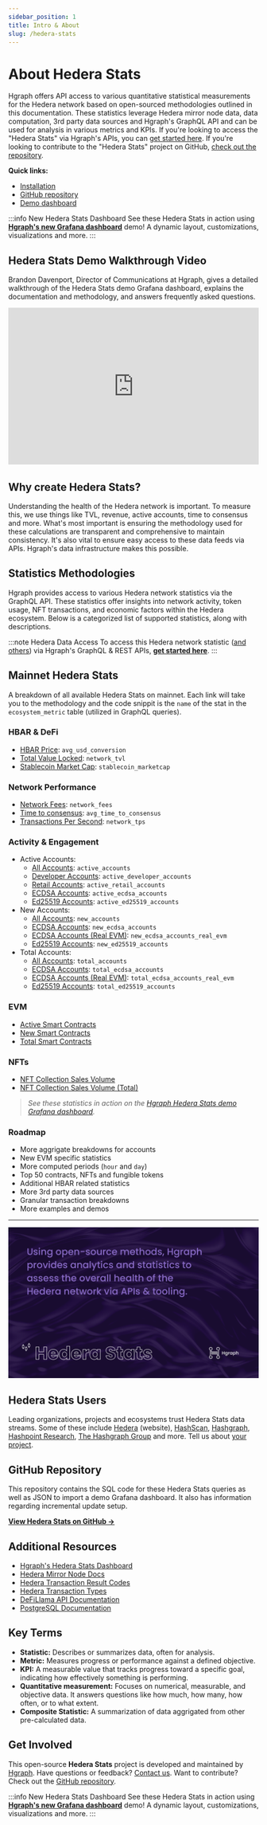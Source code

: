 ```yaml
---
sidebar_position: 1
title: Intro & About
slug: /hedera-stats
---
```


# About Hedera Stats

Hgraph offers API access to various quantitative statistical measurements for the Hedera network based on open-sourced methodologies outlined in this documentation. These statistics leverage Hedera mirror node data, data computation, 3rd party data sources and Hgraph's GraphQL API and can be used for analysis in various metrics and KPIs. If you're looking to access the "Hedera Stats" via Hgraph's APIs, you can [get started here](https://hgraph.com/hedera). If you're looking to contribute to the "Hedera Stats" project on GitHub, [check out the repository](https://github.com/hgraph-io/hedera-stats).

**Quick links:**

- [Installation](installation)
- [GitHub repository](https://github.com/hgraph-io/hedera-stats)
- [Demo dashboard](https://hgraph.com/hedera/stats)

:::info New Hedera Stats Dashboard
See these Hedera Stats in action using **[Hgraph's new Grafana dashboard](https://hgraph.com/hedera/stats)** demo! A dynamic layout, customizations, visualizations and more.
:::

## Hedera Stats Demo Walkthrough Video

Brandon Davenport, Director of Communications at Hgraph, gives a detailed walkthrough of the Hedera Stats demo Grafana dashboard, explains the documentation and methodology, and answers frequently asked questions.

<iframe
  width="100%"
  height="315"
  src="https://www.youtube.com/embed/8yWw7wZ0H64"
  title="Hedera Stats Demo Grafana Dashboard Walkthrough"
  frameborder="0"
  allow="accelerometer; autoplay; clipboard-write; encrypted-media; gyroscope; picture-in-picture"
  allowfullscreen></iframe>

## Why create Hedera Stats?

Understanding the health of the Hedera network is important. To measure this, we use things like TVL, revenue, active accounts, time to consensus and more. What's most important is ensuring the methodology used for these calculations are transparent and comprehensive to maintain consistency. It's also vital to ensure easy access to these data feeds via APIs. Hgraph's data infrastructure makes this possible.

## Statistics Methodologies

Hgraph provides access to various Hedera network statistics via the GraphQL API. These statistics offer insights into network activity, token usage, NFT transactions, and economic factors within the Hedera ecosystem. Below is a categorized list of supported statistics, along with descriptions.

:::note Hedera Data Access
To access this Hedera network statistic ([and others](/category/hedera-stats/)) via Hgraph's GraphQL & REST APIs, **[get started here](https://www.hgraph.com/hedera)**.
:::

## Mainnet Hedera Stats

A breakdown of all available Hedera Stats on mainnet. Each link will take you to the methodology and the code snippit is the `name` of the stat in the `ecosystem_metric` table (utilized in GraphQL queries).

### HBAR & DeFi

- [HBAR Price](/hedera-stats/hbar-defi/hbar-price): `avg_usd_conversion`
- [Total Value Locked](/hedera-stats/hbar-defi/total-value-locked): `network_tvl`
- [Stablecoin Market Cap](/hedera-stats/hbar-defi/stablecoin-market-cap): `stablecoin_marketcap`

### Network Performance

- [Network Fees](/hedera-stats/network-performance/revenue): `network_fees`
- [Time to consensus](/hedera-stats/network-performance/time-to-consensus): `avg_time_to_consensus`
- [Transactions Per Second](/hedera-stats/network-performance/transactions-per-second): `network_tps`

### Activity & Engagement

- Active Accounts:
  - [All Accounts](/hedera-stats/activity-engagement/active-accounts): `active_accounts`
  - [Developer Accounts](/hedera-stats/activity-engagement/active-developer-accounts): `active_developer_accounts`
  - [Retail Accounts](/hedera-stats/activity-engagement/active-retail-accounts): `active_retail_accounts`
  - [ECDSA Accounts](/hedera-stats/activity-engagement/active-ecdsa-accounts): `active_ecdsa_accounts`
  - [Ed25519 Accounts](/hedera-stats/activity-engagement/active-ed25519-accounts): `active_ed25519_accounts`
- New Accounts:
  - [All Accounts](/hedera-stats/activity-engagement/new-accounts): `new_accounts`
  - [ECDSA Accounts](/hedera-stats/activity-engagement/new-ecdsa-accounts): `new_ecdsa_accounts`
  - [ECDSA Accounts (Real EVM)](/hedera-stats/activity-engagement/new-ecdsa-accounts#identifying-new-ecdsa-accounts-with-real-evm-addresses): `new_ecdsa_accounts_real_evm`
  - [Ed25519 Accounts](/hedera-stats/activity-engagement/new-ed25519-accounts): `new_ed25519_accounts`
- Total Accounts:
  - [All Accounts](/hedera-stats/activity-engagement/total-accounts): `total_accounts`
  - [ECDSA Accounts](/hedera-stats/activity-engagement/total-ecdsa-accounts): `total_ecdsa_accounts`
  - [ECDSA Accounts (Real EVM)](/hedera-stats/activity-engagement/total-ecdsa-accounts#identifying-ecdsa-accounts-with-real-evm-addresses): `total_ecdsa_accounts_real_evm`
  - [Ed25519 Accounts](/hedera-stats/activity-engagement/total-ed25519-accounts): `total_ed25519_accounts`

### EVM

- [Active Smart Contracts](/hedera-stats/evm/active-smart-contracts)
- [New Smart Contracts](/hedera-stats/evm/new-smart-contracts)
- [Total Smart Contracts](/hedera-stats/evm/total-smart-contracts)

### NFTs

- [NFT Collection Sales Volume](/hedera-stats/non-fungible-tokens/nft-collection-sales-volume)
- [NFT Collection Sales Volume (Total)](/hedera-stats/non-fungible-tokens/nft-collection-sales-volume-total)

> *See these statistics in action on the [Hgraph Hedera Stats demo Grafana dashboard](https://hgraph.com/hedera/stats).*

### Roadmap

- More aggrigate breakdowns for accounts
- New EVM specific statistics
- More computed periods (`hour` and `day`)
- Top 50 contracts, NFTs and fungible tokens
- Additional HBAR related statistics
- More 3rd party data sources
- Granular transaction breakdowns
- More examples and demos

---

![image](Hedera-Stats_Social-Card-2.png)

## Hedera Stats Users

Leading organizations, projects and ecosystems trust Hedera Stats data streams. Some of these include [Hedera](https://hedera.com) (website), [HashScan](https://hashscan.io), [Hashgraph](https://www.hashgraph.com), [Hashpoint Research](https://www.hashpoint.io), [The Hashgraph Group](https://www.hashgraph-group.com) and more. Tell us about [your project](https://forms.gle/DGS8cPMWxcRc6jCM8).

## GitHub Repository

This repository contains the SQL code for these Hedera Stats queries as well as JSON to import a demo Grafana dashboard. It also has information regarding incremental update setup.

**[View Hedera Stats on GitHub →](https://github.com/hgraph-io/hedera-stats)**

## Additional Resources

- [Hgraph's Hedera Stats Dashboard](https://hgraph.com/hedera/stats)
- [Hedera Mirror Node Docs](https://docs.hedera.com/hedera/core-concepts/mirror-nodes)
- [Hedera Transaction Result Codes](https://github.com/hashgraph/hedera-mirror-node/blob/main/hedera-mirror-rest/model/transactionResult.js)
- [Hedera Transaction Types](https://github.com/hashgraph/hedera-mirror-node/blob/main/hedera-mirror-rest/model/transactionType.js)
- [DeFiLlama API Documentation](https://defillama.com/docs/api)
- [PostgreSQL Documentation](https://www.postgresql.org/docs/current/)

## Key Terms

- **Statistic:** Describes or summarizes data, often for analysis.
- **Metric:** Measures progress or performance against a defined objective.
- **KPI:** A measurable value that tracks progress toward a specific goal, indicating how effectively something is performing.
- **Quantitative measurement:** Focuses on numerical, measurable, and objective data. It answers questions like how much, how many, how often, or to what extent.
- **Composite Statistic:** A summarization of data aggrigated from other pre-calculated data.

## Get Involved

This open-source **Hedera Stats** project is developed and maintained by [Hgraph](https://hgraph.com). Have questions or feedback? [Contact us](/overview/contact). Want to contribute? Check out the [GitHub repository](https://github.com/hgraph-io/hedera-stats).

:::info New Hedera Stats Dashboard
See these Hedera Stats in action using **[Hgraph's new Grafana dashboard](https://hgraph.com/hedera/stats)** demo! A dynamic layout, customizations, visualizations and more.
:::